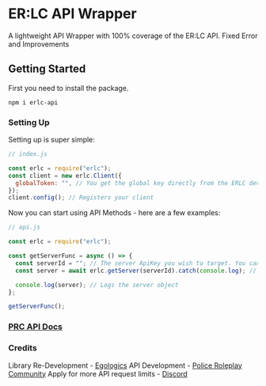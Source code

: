 # ER:LC API Wrapper

A lightweight API Wrapper with 100% coverage of the ER:LC API. Fixed Error and Improvements

## Getting Started

First you need to install the package.

`npm i erlc-api`

### Setting Up

Setting up is super simple:

```js
// index.js

const erlc = require("erlc");
const client = new erlc.Client({
  globalToken: "", // You get the global key directly from the ERLC developers. To increase your API request limits
});
client.config(); // Registers your client
```

Now you can start using API Methods - here are a few examples:

```js
// api.js

const erlc = require("erlc");

const getServerFunc = async () => {
  const serverId = ""; // The server ApiKey you wish to target. You can get this api key in your (Server Settings)
  const server = await erlc.getServer(serverId).catch(console.log); // Gets the server, logs any errors

  console.log(server); // Logs the server object
};

getServerFunc();
```

### [PRC API Docs](https://apidocs.policeroleplay.community/reference/api-reference)

### Credits

Library Re-Development - [Egologics](https://twitter.com/0Adexus0)
API Development - [Police Roleplay Community](https://twitter.com/PRC_Roblox)
Apply for more API request limits - [Discord](https://discord.gg/prc)
